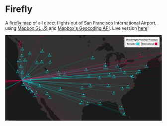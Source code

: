 # Firefly

A [firefly map](https://adventuresinmapping.com/2016/10/17/firefly-cartography/) of all direct flights out of San Francisco International Airport, using [Mapbox GL JS](https://github.com/mapbox/mapbox-gl-js) and [Mapbox's Geocoding API](https://www.mapbox.com/api-documentation/). Live version [here](https://djfletcher.github.io/Firefly/)!

![Map](./screenshots/map.png)
